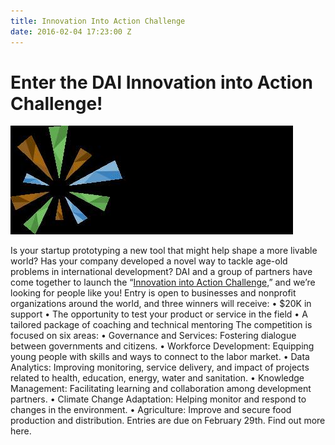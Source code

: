 ```yaml
---
title: Innovation Into Action Challenge
date: 2016-02-04 17:23:00 Z
---
```


# Enter the DAI Innovation into Action Challenge!


![innovationchallenge.jpg](/uploads/innovationchallenge.jpg)

Is your startup prototyping a new tool that might help shape a more livable world? Has your company developed a novel way to tackle age-old problems in international development? DAI and a group of partners have come together to launch the “[Innovation into Action Challenge,](https://dai.forms.fm/innovation-into-action-challenge?utm_source=dai)” and we’re looking for people like you! 
Entry is open to businesses and nonprofit organizations around the world, and three winners will receive:
•	$20K in support 
•	The opportunity to test your product or service in the field
•	A tailored package of coaching and technical mentoring
The competition is focused on six areas:
•	Governance and Services: Fostering dialogue between governments and citizens.
•	Workforce Development: Equipping young people with skills and ways to connect to the labor market.
•	Data Analytics: Improving monitoring, service delivery, and impact of projects related to health, education, energy, water and sanitation.
•	Knowledge Management: Facilitating learning and collaboration among development partners.
•	Climate Change Adaptation: Helping monitor and respond to changes in the environment.
•	Agriculture: Improve and secure food production and distribution.
Entries are due on February 29th. Find out more here.